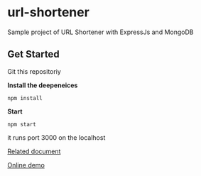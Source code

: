 # url-shortener
Sample project of URL Shortener with ExpressJs and MongoDB

## Get Started
Git this repositoriy

**Install the deepeneices**

`npm install`

**Start**

`npm start`

it runs port 3000 on the localhost

[Related document](https://medium.com/@kasonz/building-a-url-shortener-with-express-js-and-mongodb-851937ddb0cd "Related document")

[Online demo](https://sample-url-shortener.herokuapp.com "Online demo")

